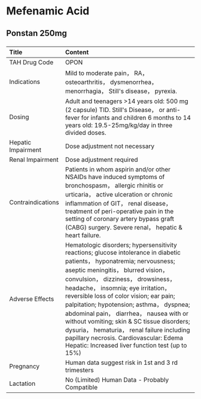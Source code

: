 # Mefenamic Acid

## Ponstan 250mg

##### 

| Title              | Content                                                                                                                                                                                                                                                                                                                                                                                                                                                                                                                                                               |
|:-------------------|:----------------------------------------------------------------------------------------------------------------------------------------------------------------------------------------------------------------------------------------------------------------------------------------------------------------------------------------------------------------------------------------------------------------------------------------------------------------------------------------------------------------------------------------------------------------------|
| TAH Drug Code      | OPON                                                                                                                                                                                                                                                                                                                                                                                                                                                                                                                                                                  |
| Indications        | Mild to moderate pain， RA， osteoarthritis， dysmenorrhea， menorrhagia， Still's disease， pyrexia.                                                                                                                                                                                                                                                                                                                                                                                                                                                                 |
| Dosing             | Adult and teenagers >14 years old: 500 mg (2 capsule) TID. Still's Disease， or anti-fever for infants and children 6 months to 14 years old: 19.5-25mg/kg/day in three divided doses.                                                                                                                                                                                                                                                                                                                                                                                |
| Hepatic Impairment | Dose adjustment not necessary                                                                                                                                                                                                                                                                                                                                                                                                                                                                                                                                         |
| Renal Impairment   | Dose adjustment required                                                                                                                                                                                                                                                                                                                                                                                                                                                                                                                                              |
| Contraindications  | Patients in whom aspirin and/or other NSAIDs have induced symptoms of bronchospasm， allergic rhinitis or urticaria， active ulceration or chronic inflammation of GIT， renal disease， treatment of peri-operative pain in the setting of coronary artery bypass graft (CABG) surgery. Severe renal， hepatic & heart failure.                                                                                                                                                                                                                                      |
| Adverse Effects    | Hematologic disorders; hypersensitivity reactions; glucose intolerance in diabetic patients， hyponatremia; nervousness; aseptic meningitis， blurred vision， convulsion， dizziness， drowsiness， headache， insomnia; eye irritation， reversible loss of color vision; ear pain; palpitation; hypotension; asthma， dyspnea; abdominal pain， diarrhea， nausea with or without vomiting; skin & SC tissue disorders; dysuria， hematuria， renal failure including papillary necrosis. Cardiovascular: Edema Hepatic: Increased liver function test (up to 15%) |
| Pregnancy          | Human data suggest risk in 1st and 3 rd trimesters                                                                                                                                                                                                                                                                                                                                                                                                                                                                                                                    |
| Lactation          | No (Limited) Human Data - Probably Compatible                                                                                                                                                                                                                                                                                                                                                                                                                                                                                                                         |

